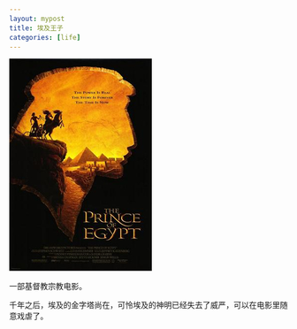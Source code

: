 ```yaml
---
layout: mypost
title: 埃及王子
categories: [life]
---
```


<img src="../../posts/2022-library/prince_of_egypt.jpg" alt="image" style="zoom:100%;" />

一部基督教宗教电影。

千年之后，埃及的金字塔尚在，可怜埃及的神明已经失去了威严，可以在电影里随意戏虐了。
